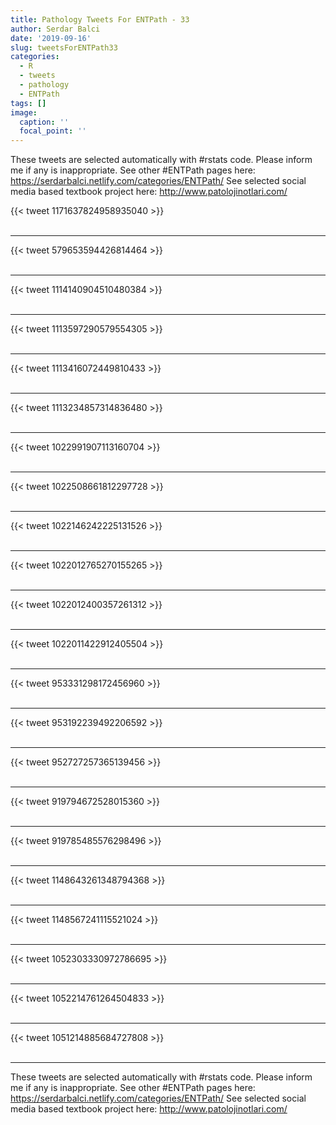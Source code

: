 ```yaml
---
title: Pathology Tweets For ENTPath - 33
author: Serdar Balci
date: '2019-09-16'
slug: tweetsForENTPath33
categories:
  - R
  - tweets
  - pathology
  - ENTPath
tags: []
image:
  caption: ''
  focal_point: ''
---
```



These tweets are selected automatically with #rstats code. Please inform me if any is inappropriate.
See other #ENTPath pages here: https://serdarbalci.netlify.com/categories/ENTPath/ 
See selected social media based textbook project here: http://www.patolojinotlari.com/

{{< tweet 1171637824958935040 >}}
<br>
<br>
<hr>
{{< tweet 579653594426814464 >}}
<br>
<br>
<hr>
{{< tweet 1114140904510480384 >}}
<br>
<br>
<hr>
{{< tweet 1113597290579554305 >}}
<br>
<br>
<hr>
{{< tweet 1113416072449810433 >}}
<br>
<br>
<hr>
{{< tweet 1113234857314836480 >}}
<br>
<br>
<hr>
{{< tweet 1022991907113160704 >}}
<br>
<br>
<hr>
{{< tweet 1022508661812297728 >}}
<br>
<br>
<hr>
{{< tweet 1022146242225131526 >}}
<br>
<br>
<hr>
{{< tweet 1022012765270155265 >}}
<br>
<br>
<hr>
{{< tweet 1022012400357261312 >}}
<br>
<br>
<hr>
{{< tweet 1022011422912405504 >}}
<br>
<br>
<hr>
{{< tweet 953331298172456960 >}}
<br>
<br>
<hr>
{{< tweet 953192239492206592 >}}
<br>
<br>
<hr>
{{< tweet 952727257365139456 >}}
<br>
<br>
<hr>
{{< tweet 919794672528015360 >}}
<br>
<br>
<hr>
{{< tweet 919785485576298496 >}}
<br>
<br>
<hr>
{{< tweet 1148643261348794368 >}}
<br>
<br>
<hr>
{{< tweet 1148567241115521024 >}}
<br>
<br>
<hr>
{{< tweet 1052303330972786695 >}}
<br>
<br>
<hr>
{{< tweet 1052214761264504833 >}}
<br>
<br>
<hr>
{{< tweet 1051214885684727808 >}}
<br>
<br>
<hr>


These tweets are selected automatically with #rstats code. Please inform me if any is inappropriate.
See other #ENTPath pages here: https://serdarbalci.netlify.com/categories/ENTPath/ 
See selected social media based textbook project here: http://www.patolojinotlari.com/
